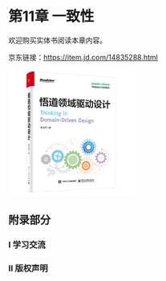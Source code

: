 # 第11章 一致性

欢迎购买实体书阅读本章内容。

京东链接：https://item.jd.com/14835288.html

<div><img src="/images/ddd-book.png" width="50%" height="50%" alt="pi1rmB6.jpg" border="0"/></div>

## 附录部分

### Ⅰ 学习交流
<!--@include: contact.md-->

### Ⅱ 版权声明
<!--@include: copyright-notice.md-->
